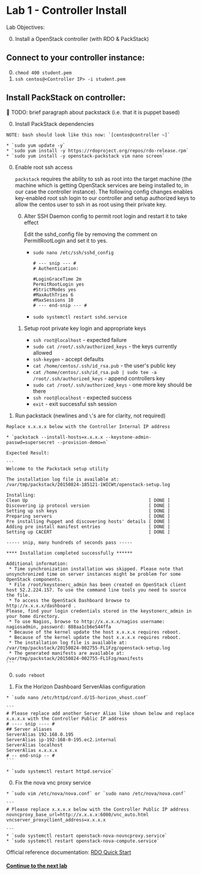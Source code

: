 # Lab 1 - Controller Install

  Lab Objectives:

  0. Install a OpenStack controller (with RDO & PackStack)

## Connect to your controller instance:

  0. `chmod 400 student.pem`
  0. `ssh centos@<Controller IP> -i student.pem`

## Install PackStack on controller:

  :red_circle: TODO: brief paragraph about packstack (i.e. that it is puppet based)

  0. Install PackStack dependencies
  
    NOTE: bash should look like this now: `[centos@controller ~]`

    * `sudo yum update -y`
    * `sudo yum install -y https://rdoproject.org/repos/rdo-release.rpm`
    * `sudo yum install -y openstack-packstack vim nano screen`

  0. Enable root ssh access 

     `packstack` requires the ability to ssh as root into the target machine 
     (the machine which is getting OpenStack services are being installed to, 
     in our case the controller instance).  The following config changes enables
     key-enabled root ssh login to our controller and setup authorized keys to allow
     the centos user to ssh in as root using their private key. 

     0. Alter SSH Daemon config to permit root login and restart it to take effect
     
          Edit the sshd_config file by removing the comment on PermitRootLogin and set it to yes.
      
        * `sudo nano /etc/ssh/sshd_config`
       
          ``` 
          # --- snip --- #
          # Authentication:

          #LoginGraceTime 2m
          PermitRootLogin yes
          #StrictModes yes
          #MaxAuthTries 6
          #MaxSessions 10
          # --- end-snip --- #
          ```

        *  `sudo systemctl restart sshd.service`

     0. Setup root private key login and appropriate keys

        * `ssh root@localhost` - expected failure
        * `sudo cat /root/.ssh/authorized_keys` - the keys currently allowed
        * `ssh-keygen` - accept defaults
        * `cat /home/centos/.ssh/id_rsa.pub` - the user's public key
        * `cat /home/centos/.ssh/id_rsa.pub | sudo tee -a /root/.ssh/authorized_keys` - append controllers key
        * `sudo cat /root/.ssh/authorized_keys` - one more key should be there
        * `ssh root@localhost` - expected success
        * `exit` - exit successful ssh session

  0. Run packstack (newlines and `\`'s are for clarity, not required)

    Replace x.x.x.x below with the Controller Internal IP address

    * `packstack --install-hosts=x.x.x.x --keystone-admin-passwd=supersecret --provision-demo=n`
  
    Expected Result:

    ```
    Welcome to the Packstack setup utility

    The installation log file is available at: /var/tmp/packstack/20150824-185121-1WICWt/openstack-setup.log

    Installing:
    Clean Up                                             [ DONE ]
    Discovering ip protocol version                      [ DONE ]
    Setting up ssh keys                                  [ DONE ]
    Preparing servers                                    [ DONE ]
    Pre installing Puppet and discovering hosts' details [ DONE ]
    Adding pre install manifest entries                  [ DONE ]
    Setting up CACERT                                    [ DONE ]

    ----- snip, many hundreds of seconds pass -----

    **** Installation completed successfully ******

    Additional information:
     * Time synchronization installation was skipped. Please note that unsynchronized time on server instances might be problem for some OpenStack components.
     * File /root/keystonerc_admin has been created on OpenStack client host 52.2.224.157. To use the command line tools you need to source the file.
     * To access the OpenStack Dashboard browse to http://x.x.x.x/dashboard .
    Please, find your login credentials stored in the keystonerc_admin in your home directory.
     * To use Nagios, browse to http://x.x.x.x/nagios username: nagiosadmin, password: 888aa1cb6e544ffa
     * Because of the kernel update the host x.x.x.x requires reboot.
     * Because of the kernel update the host x.x.x.x requires reboot.
     * The installation log file is available at: /var/tmp/packstack/20150824-002755-FL1Fzg/openstack-setup.log
     * The generated manifests are available at: /var/tmp/packstack/20150824-002755-FL1Fzg/manifests
    ```


  0. `sudo reboot`
 
  0. Fix the Horizon Dashboard ServerAlias configuration

    * `sudo nano /etc/httpd/conf.d/15-horizon_vhost.conf`

    ```
    # Please replace add another Server Alias like shown below and replace x.x.x.x with the Controller Public IP address
    # ---- snip ---- #
    ## Server aliases
    ServerAlias 192.168.0.195
    ServerAlias ip-192-168-0-195.ec2.internal
    ServerAlias localhost
    ServerAlias x.x.x.x
    # -- end-snip -- #
    ```

    * `sudo systemctl restart httpd.service`

  0. Fix the nova vnc proxy service

    * `sudo vim /etc/nova/nova.conf` or `sudo nano /etc/nova/nova.conf`

    ```
    # Please replace x.x.x.x below with the Controller Public IP address
    novncproxy_base_url=http://x.x.x.x:6080/vnc_auto.html
    vncserver_proxyclient_address=x.x.x.x

    ```
    * `sudo systemctl restart openstack-nova-novncproxy.service`
    * `sudo systemctl restart openstack-nova-compute.service`


  Official reference documentation: [RDO Quick Start](https://www.rdoproject.org/Quickstart)
  
#### [Continue to the next lab](../lab-02)
